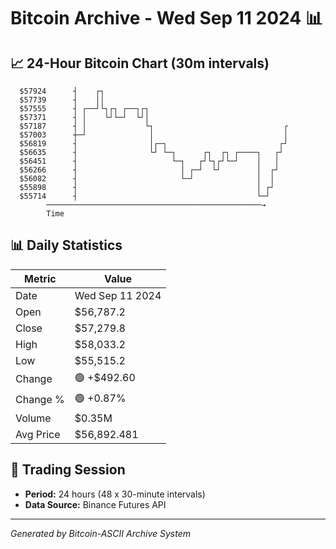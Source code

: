 # Bitcoin Archive - Wed Sep 11 2024 📊

## 📈 24-Hour Bitcoin Chart (30m intervals)

```
  $57924      ┤    ┌┐                                          
  $57739      ┤    ││                                          
  $57555      ┤ ┌──┘└┐┌┐ ┌──┐┌┐                                
  $57371      ┤ │    └┘└─┘  └┘│                                
  $57187      ┤ │             └┐                             ┌ 
  $57003      ┼─┘              │                             │ 
  $56819      ┤                │┌─┐                         ┌┘ 
  $56635      ┤                └┘ └─┐      ┌┐  ┌┐ ┌────┐   ┌┘  
  $56451      ┤                     └─┐   ┌┘└┐┌┘└─┘    │   │   
  $56266      ┤                       │ ┌─┘  └┘        │  ┌┘   
  $56082      ┤                       └─┘              │  │    
  $55898      ┤                                        │ ┌┘    
  $55714      ┤                                        └─┘     
        ────────────────────────────────────────────────→
        Time
```

## 📊 Daily Statistics

| Metric | Value |
|--------|-------|
| Date | Wed Sep 11 2024 |
| Open | $56,787.2 |
| Close | $57,279.8 |
| High | $58,033.2 |
| Low | $55,515.2 |
| Change | 🟢 +$492.60 |
| Change % | 🟢 +0.87% |
| Volume | $0.35M |
| Avg Price | $56,892.481 |

## 📅 Trading Session

- **Period:** 24 hours (48 x 30-minute intervals)
- **Data Source:** Binance Futures API

---
*Generated by Bitcoin-ASCII Archive System*
